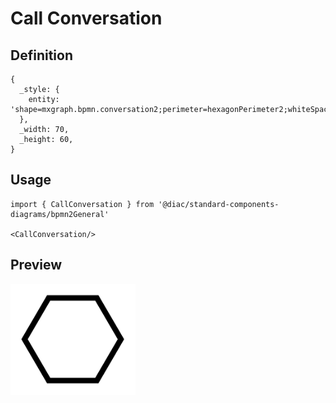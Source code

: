 # Call Conversation

## Definition

```
{
  _style: { 
    entity: 'shape=mxgraph.bpmn.conversation2;perimeter=hexagonPerimeter2;whiteSpace=wrap;html=1;aspect=fixed;bpmnConversationType=call;',
  },
  _width: 70,
  _height: 60,
}
```

## Usage

```
import { CallConversation } from '@diac/standard-components-diagrams/bpmn2General'

<CallConversation/>
```

## Preview

<img src="./call-conversation.png" width="200"/>
